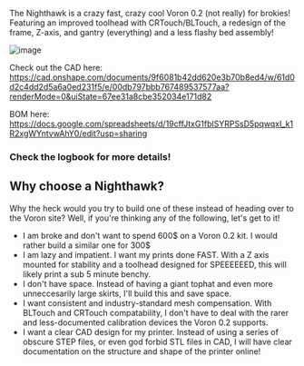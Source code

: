 The Nighthawk is a crazy fast, crazy cool Voron 0.2 (not really) for brokies! Featuring an improved toolhead with CRTouch/BLTouch, a redesign of the frame, Z-axis, and gantry (everything) and a less flashy bed assembly!

![image](https://github.com/user-attachments/assets/2e504732-2556-4bd6-baf3-e2c524680e8c)

Check out the CAD here: https://cad.onshape.com/documents/9f6081b42dd620e3b70b8ed4/w/61d0d2c4dd2d5a6a0ed231f5/e/00db797bbb767489537577aa?renderMode=0&uiState=67ee31a8cbe352034e171d82

BOM here: https://docs.google.com/spreadsheets/d/19cffJtxG1fblSYRPSsD5pqwqxI_k1R2xgWYntvwAhY0/edit?usp=sharing

### Check the logbook for more details!

## Why choose a Nighthawk?
Why the heck would you try to build one of these instead of heading over to the Voron site? Well, if you're thinking any of the following, let's get to it!
- I am broke and don't want to spend 600$ on a Voron 0.2 kit. I would rather build a similar one for 300$
- I am lazy and impatient. I want my prints done FAST. With a Z axis mounted for stability and a toolhead designed for SPEEEEEED, this will likely print a sub 5 minute benchy.
- I don't have space. Instead of having a giant tophat and even more unneccesarily large skirts, I'll build this and save space.
- I want consistent and industry-standard mesh compensation. With BLTouch and CRTouch compatability, I don't have to deal with the rarer and less-documented calibration devices the Voron 0.2 supports.
- I want a clear CAD design for my printer. Instead of using a series of obscure STEP files, or even god forbid STL files in CAD, I will have clear documentation on the structure and shape of the printer online!
